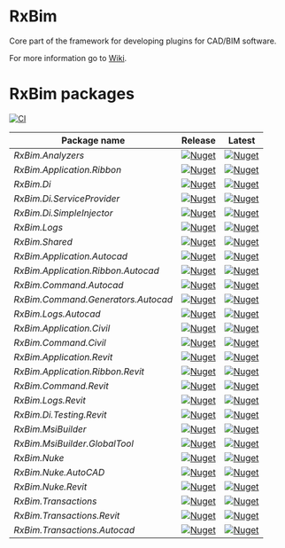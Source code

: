 # RxBim

Core part of the framework for developing plugins for CAD/BIM software.

For more information go to [Wiki](https://github.com/ReactiveBIM/RxBim/wiki).

# RxBim packages

[![CI](https://github.com/ReactiveBIM/RxBim/actions/workflows/CI.yml/badge.svg)](https://github.com/ReactiveBIM/RxBim/actions)

| Package name                       | Release                                                                                                                                                 | Latest                                                                                                                                                                    |
|------------------------------------|---------------------------------------------------------------------------------------------------------------------------------------------------------|---------------------------------------------------------------------------------------------------------------------------------------------------------------------------|
| *RxBim.Analyzers*                  | [![Nuget](https://img.shields.io/nuget/v/RxBim.Analyzers?style=flat)](https://www.nuget.org/packages/RxBim.Analyzers)                                   | [![Nuget](https://img.shields.io/nuget/vpre/RxBim.Analyzers?style=flat)](https://www.nuget.org/packages/RxBim.Analyzers/absoluteLatest)                                   |
| *RxBim.Application.Ribbon*         | [![Nuget](https://img.shields.io/nuget/v/RxBim.Application.Ribbon?style=flat)](https://www.nuget.org/packages/RxBim.Application.Ribbon)                 | [![Nuget](https://img.shields.io/nuget/vpre/RxBim.Application.Ribbon?style=flat)](https://www.nuget.org/packages/RxBim.Application.Ribbon/absoluteLatest)                 |
| *RxBim.Di*                         | [![Nuget](https://img.shields.io/nuget/v/RxBim.Di?style=flat)](https://www.nuget.org/packages/RxBim.Di)                                                 | [![Nuget](https://img.shields.io/nuget/vpre/RxBim.Di?style=flat)](https://www.nuget.org/packages/RxBim.Di/absoluteLatest)                                                 |
| *RxBim.Di.ServiceProvider*         | [![Nuget](https://img.shields.io/nuget/v/RxBim.Di.ServiceProvider?style=flat)](https://www.nuget.org/packages/RxBim.Di.ServiceProvider)                 | [![Nuget](https://img.shields.io/nuget/vpre/RxBim.Di.ServiceProvider?style=flat)](https://www.nuget.org/packages/RxBim.Di.ServiceProvider/absoluteLatest)                 |
| *RxBim.Di.SimpleInjector*          | [![Nuget](https://img.shields.io/nuget/v/RxBim.Di.SimpleInjector?style=flat)](https://www.nuget.org/packages/RxBim.Di.SimpleInjector)                   | [![Nuget](https://img.shields.io/nuget/vpre/RxBim.Di.SimpleInjector?style=flat)](https://www.nuget.org/packages/RxBim.Di.SimpleInjector/absoluteLatest)                   |
| *RxBim.Logs*                       | [![Nuget](https://img.shields.io/nuget/v/RxBim.Logs?style=flat)](https://www.nuget.org/packages/RxBim.Logs)                                             | [![Nuget](https://img.shields.io/nuget/vpre/RxBim.Logs?style=flat)](https://www.nuget.org/packages/RxBim.Logs/absoluteLatest)                                             |
| *RxBim.Shared*                     | [![Nuget](https://img.shields.io/nuget/v/RxBim.Shared?style=flat)](https://www.nuget.org/packages/RxBim.Shared)                                         | [![Nuget](https://img.shields.io/nuget/vpre/RxBim.Shared?style=flat)](https://www.nuget.org/packages/RxBim.Shared/absoluteLatest)                                         |
| *RxBim.Application.Autocad*        | [![Nuget](https://img.shields.io/nuget/v/RxBim.Application.Autocad?style=flat)](https://www.nuget.org/packages/RxBim.Application.Autocad)               | [![Nuget](https://img.shields.io/nuget/vpre/RxBim.Application.Autocad?style=flat)](https://www.nuget.org/packages/RxBim.Application.Autocad/absoluteLatest)               |
| *RxBim.Application.Ribbon.Autocad* | [![Nuget](https://img.shields.io/nuget/v/RxBim.Application.Ribbon.Autocad?style=flat)](https://www.nuget.org/packages/RxBim.Application.Ribbon.Autocad) | [![Nuget](https://img.shields.io/nuget/vpre/RxBim.Application.Ribbon.Autocad?style=flat)](https://www.nuget.org/packages/RxBim.Application.Ribbon.Autocad/absoluteLatest) |
| *RxBim.Command.Autocad*            | [![Nuget](https://img.shields.io/nuget/v/RxBim.Command.Autocad?style=flat)](https://www.nuget.org/packages/RxBim.Command.Autocad)                       | [![Nuget](https://img.shields.io/nuget/vpre/RxBim.Command.Autocad?style=flat)](https://www.nuget.org/packages/RxBim.Command.Autocad/absoluteLatest)                       |
| *RxBim.Command.Generators.Autocad* | [![Nuget](https://img.shields.io/nuget/v/RxBim.Command.Generators.Autocad?style=flat)](https://www.nuget.org/packages/RxBim.Command.Generators.Autocad) | [![Nuget](https://img.shields.io/nuget/vpre/RxBim.Command.Generators.Autocad?style=flat)](https://www.nuget.org/packages/RxBim.Command.Generators.Autocad/absoluteLatest) |
| *RxBim.Logs.Autocad*               | [![Nuget](https://img.shields.io/nuget/v/RxBim.Logs.Autocad?style=flat)](https://www.nuget.org/packages/RxBim.Logs.Autocad)                             | [![Nuget](https://img.shields.io/nuget/vpre/RxBim.Logs.Autocad?style=flat)](https://www.nuget.org/packages/RxBim.Logs.Autocad/absoluteLatest)                             |
| *RxBim.Application.Civil*          | [![Nuget](https://img.shields.io/nuget/v/RxBim.Application.Civil?style=flat)](https://www.nuget.org/packages/RxBim.Application.Civil)                   | [![Nuget](https://img.shields.io/nuget/vpre/RxBim.Application.Civil?style=flat)](https://www.nuget.org/packages/RxBim.Application.Civil/absoluteLatest)                   |
| *RxBim.Command.Civil*              | [![Nuget](https://img.shields.io/nuget/v/RxBim.Command.Civil?style=flat)](https://www.nuget.org/packages/RxBim.Command.Civil)                           | [![Nuget](https://img.shields.io/nuget/vpre/RxBim.Command.Civil?style=flat)](https://www.nuget.org/packages/RxBim.Command.Civil/absoluteLatest)                           |
| *RxBim.Application.Revit*          | [![Nuget](https://img.shields.io/nuget/v/RxBim.Application.Revit?style=flat)](https://www.nuget.org/packages/RxBim.Application.Revit)                   | [![Nuget](https://img.shields.io/nuget/vpre/RxBim.Application.Revit?style=flat)](https://www.nuget.org/packages/RxBim.Application.Revit/absoluteLatest)                   |
| *RxBim.Application.Ribbon.Revit*   | [![Nuget](https://img.shields.io/nuget/v/RxBim.Application.Ribbon.Revit?style=flat)](https://www.nuget.org/packages/RxBim.Application.Ribbon.Revit)     | [![Nuget](https://img.shields.io/nuget/vpre/RxBim.Application.Ribbon.Revit?style=flat)](https://www.nuget.org/packages/RxBim.Application.Ribbon.Revit/absoluteLatest)     |
| *RxBim.Command.Revit*              | [![Nuget](https://img.shields.io/nuget/v/RxBim.Command.Revit?style=flat)](https://www.nuget.org/packages/xBim.Command.Revit)                            | [![Nuget](https://img.shields.io/nuget/vpre/RxBim.Command.Revit?style=flat)](https://www.nuget.org/packages/xBim.Command.Revit/absoluteLatest)                            |
| *RxBim.Logs.Revit*                 | [![Nuget](https://img.shields.io/nuget/v/RxBim.Logs.Revit?style=flat)](https://www.nuget.org/packages/RxBim.Logs.Revit)                                 | [![Nuget](https://img.shields.io/nuget/vpre/RxBim.Logs.Revit?style=flat)](https://www.nuget.org/packages/RxBim.Logs.Revit/absoluteLatest)                                 |
| *RxBim.Di.Testing.Revit*           | [![Nuget](https://img.shields.io/nuget/v/RxBim.Di.Testing.Revit?style=flat)](https://www.nuget.org/packages/RxBim.Di.Testing.Revit)                     | [![Nuget](https://img.shields.io/nuget/vpre/RxBim.Di.Testing.Revit?style=flat)](https://www.nuget.org/packages/RxBim.Di.Testing.Revit/absoluteLatest)                     |
| *RxBim.MsiBuilder*                 | [![Nuget](https://img.shields.io/nuget/v/RxBim.MsiBuilder?style=flat)](https://www.nuget.org/packages/RxBim.MsiBuilder)                                 | [![Nuget](https://img.shields.io/nuget/vpre/RxBim.MsiBuilder?style=flat)](https://www.nuget.org/packages/RxBim.MsiBuilder/absoluteLatest)                                 |
| *RxBim.MsiBuilder.GlobalTool*      | [![Nuget](https://img.shields.io/nuget/v/RxBim.MsiBuilder.GlobalTool?style=flat)](https://www.nuget.org/packages/RxBim.MsiBuilder.GlobalTool)           | [![Nuget](https://img.shields.io/nuget/vpre/RxBim.MsiBuilder.GlobalTool?style=flat)](https://www.nuget.org/packages/RxBim.MsiBuilder.GlobalTool/absoluteLatest)           |
| *RxBim.Nuke*                       | [![Nuget](https://img.shields.io/nuget/v/RxBim.Nuke?style=flat)](https://www.nuget.org/packages/RxBim.Nuke)                                             | [![Nuget](https://img.shields.io/nuget/vpre/RxBim.Nuke?style=flat)](https://www.nuget.org/packages/RxBim.Nuke/absoluteLatest)                                             |
| *RxBim.Nuke.AutoCAD*               | [![Nuget](https://img.shields.io/nuget/v/RxBim.Nuke.AutoCAD?style=flat)](https://www.nuget.org/packages/RxBim.Nuke.AutoCAD)                             | [![Nuget](https://img.shields.io/nuget/vpre/RxBim.Nuke.AutoCAD?style=flat)](https://www.nuget.org/packages/RxBim.Nuke.AutoCAD/absoluteLatest)                             |
| *RxBim.Nuke.Revit*                 | [![Nuget](https://img.shields.io/nuget/v/RxBim.Nuke.Revit?style=flat)](https://www.nuget.org/packages/RxBim.Nuke.Revit)                                 | [![Nuget](https://img.shields.io/nuget/vpre/RxBim.Nuke.Revit?style=flat)](https://www.nuget.org/packages/RxBim.Nuke.Revit/absoluteLatest)                                 |
| *RxBim.Transactions*               | [![Nuget](https://img.shields.io/nuget/v/RxBim.Transactions?style=flat)](https://www.nuget.org/packages/RxBim.Transactions)                             | [![Nuget](https://img.shields.io/nuget/vpre/RxBim.Transactions?style=flat)](https://www.nuget.org/packages/RxBim.Transactions/absoluteLatest)                             |
| *RxBim.Transactions.Revit*         | [![Nuget](https://img.shields.io/nuget/v/RxBim.Transactions.Revit?style=flat)](https://www.nuget.org/packages/RxBim.Transactions.Revit)                 | [![Nuget](https://img.shields.io/nuget/vpre/RxBim.Transactions.Revit?style=flat)](https://www.nuget.org/packages/RxBim.Transactions.Revit/absoluteLatest)                 |
| *RxBim.Transactions.Autocad*       | [![Nuget](https://img.shields.io/nuget/v/RxBim.Transactions.Autocad?style=flat)](https://www.nuget.org/packages/RxBim.Transactions.Autocad)             | [![Nuget](https://img.shields.io/nuget/vpre/RxBim.Transactions.Autocad?style=flat)](https://www.nuget.org/packages/RxBim.Transactions.Autocad/absoluteLatest)             |
